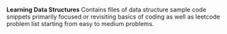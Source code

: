 **Learning Data Structures**
Contains files of data structure sample code snippets primarily focused or revisiting basics of coding as well as leetcode problem list starting from easy to medium problems.
